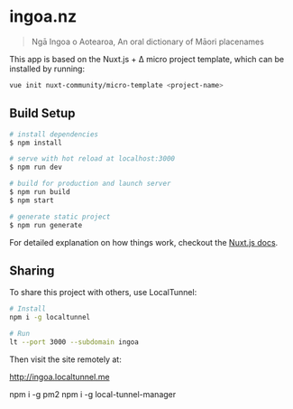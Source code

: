 # ingoa.nz

> Ngā Ingoa o Aotearoa, An oral dictionary of Māori placenames

This app is based on the Nuxt.js + Δ micro project template, which can be installed by running:

``` bash
vue init nuxt-community/micro-template <project-name>
```

## Build Setup

``` bash
# install dependencies
$ npm install

# serve with hot reload at localhost:3000
$ npm run dev

# build for production and launch server
$ npm run build
$ npm start

# generate static project
$ npm run generate
```

For detailed explanation on how things work, checkout the [Nuxt.js docs](https://github.com/nuxt/nuxt.js).

## Sharing

To share this project with others, use LocalTunnel:

``` bash
# Install
npm i -g localtunnel

# Run
lt --port 3000 --subdomain ingoa

```

Then visit the site remotely at:

http://ingoa.localtunnel.me


npm i -g pm2
npm i -g local-tunnel-manager
